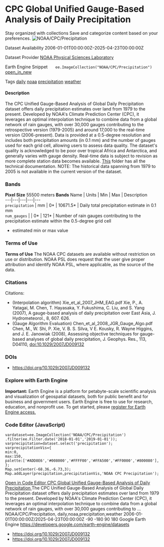  
#  CPC Global Unified Gauge-Based Analysis of Daily Precipitation 
Stay organized with collections  Save and categorize content based on your preferences. 
![NOAA/CPC/Precipitation](https://developers.google.com/earth-engine/datasets/images/NOAA/NOAA_CPC_Precipitation_sample.png) 

Dataset Availability
    2006-01-01T00:00:00Z–2025-04-23T00:00:00Z 

Dataset Provider
     [ NOAA Physical Sciences Laboratory ](https://psl.noaa.gov/data/gridded/data.cpc.globalprecip.html) 

Earth Engine Snippet
     `    ee.ImageCollection("NOAA/CPC/Precipitation")   ` [ open_in_new ](https://code.earthengine.google.com/?scriptPath=Examples:Datasets/NOAA/NOAA_CPC_Precipitation) 

Tags
     [daily](https://developers.google.com/earth-engine/datasets/tags/daily) [noaa](https://developers.google.com/earth-engine/datasets/tags/noaa) [precipitation](https://developers.google.com/earth-engine/datasets/tags/precipitation) [weather](https://developers.google.com/earth-engine/datasets/tags/weather)
#### Description
The CPC Unified Gauge-Based Analysis of Global Daily Precipitation dataset offers daily precipitation estimates over land from 1979 to the present. Developed by NOAA's Climate Prediction Center (CPC), it leverages an optimal interpolation technique to combine data from a global network of rain gauges, with over 30,000 gauges contributing to the retrospective version (1979-2005) and around 17,000 to the real-time version (2006-present). Data is provided at a 0.5-degree resolution and includes both precipitation amounts (in 0.1 mm) and the number of gauges used for each grid cell, allowing users to assess data quality.
The dataset's quality is acknowledged to be poor over tropical Africa and Antarctica, and generally varies with gauge density. Real-time data is subject to revision as more complete station data becomes available.
[This](https://ftp.cpc.ncep.noaa.gov/precip/CPC_UNI_PRCP/GAUGE_GLB/DOCU/) folder has all the technical documentation.
NOTE: The historical data spanning from 1979 to 2005 is not available in the current version of the dataset.
### Bands
**Pixel Size** 55500 meters 
**Bands**
Name | Units | Min | Max | Description  
---|---|---|---|---  
`precipitation` | mm |  0*  |  10671.5*  | Daily total precipitation estimate in 0.1 mm  
`num_gauges` |  |  0*  |  121*  | Number of rain gauges contributing to the precipitation estimate within the 0.5-degree grid cell  
* estimated min or max value 
### Terms of Use
**Terms of Use**
The NOAA CPC datasets are available without restriction on use or distribution. NOAA PSL does request that the user give proper attribution and identify NOAA PSL, where applicable, as the source of the data.
### Citations
Citations:
  * (Interpolation algorithm) Xie_et_al_2007_JHM_EAG.pdf Xie, P., A. Yatagai, M. Chen, T. Hayasaka, Y. Fukushima, C. Liu, and S. Yang (2007), A gauge-based analysis of daily precipitation over East Asia, J. Hydrometeorol., 8, 607. 626.
  * (Gauge Algorithm Evaluation) Chen_et_al_2008_JGR_Gauge_Algo.pdf Chen, M., W. Shi, P. Xie, V. B. S. Silva, V E. Kousky, R. Wayne Higgins, and J. E. Janowiak (2008), Assessing objective techniques for gauge-based analyses of global daily precipitation, J. Geophys. Res., 113, D04110, [doi:10.1029/2007JD009132](https://doi.org/10.1029/2007JD009132)


### DOIs
  * [ https://doi.org/10.1029/2007JD009132 ](https://doi.org/10.1029/2007JD009132)


### Explore with Earth Engine
**Important:** Earth Engine is a platform for petabyte-scale scientific analysis and visualization of geospatial datasets, both for public benefit and for business and government users. Earth Engine is free to use for research, education, and nonprofit use. To get started, please [register for Earth Engine access.](https://console.cloud.google.com/earth-engine)
### Code Editor (JavaScript)
```
vardataset=ee.ImageCollection('NOAA/CPC/Precipitation')
.filter(ee.Filter.date('2018-01-01','2019-01-01'));
varprecipitation=dataset.select('precipitation');
varprecipitationVis={
min:0,
max:150,
palette:['#ADD8E6','#008000','#FFFF00','#FFA500','#FF0000','#800080'],
};
Map.setCenter(-68.36,-6.73,3);
Map.addLayer(precipitation,precipitationVis,'NOAA CPC Precipitation');
```
[ Open in Code Editor ](https://code.earthengine.google.com/?scriptPath=Examples:Datasets/NOAA/NOAA_CPC_Precipitation)
[ CPC Global Unified Gauge-Based Analysis of Daily Precipitation ](https://developers.google.com/earth-engine/datasets/catalog/NOAA_CPC_Precipitation)
The CPC Unified Gauge-Based Analysis of Global Daily Precipitation dataset offers daily precipitation estimates over land from 1979 to the present. Developed by NOAA's Climate Prediction Center (CPC), it leverages an optimal interpolation technique to combine data from a global network of rain gauges, with over 30,000 gauges contributing to …
NOAA/CPC/Precipitation, daily,noaa,precipitation,weather 
2006-01-01T00:00:00Z/2025-04-23T00:00:00Z
-90 -180 90 180 
Google Earth Engine
https://developers.google.com/earth-engine/datasets
  * [ https://doi.org/10.1029/2007JD009132 ](https://doi.org/https://psl.noaa.gov/data/gridded/data.cpc.globalprecip.html)
  * [ https://doi.org/10.1029/2007JD009132 ](https://doi.org/https://developers.google.com/earth-engine/datasets/catalog/NOAA_CPC_Precipitation)


